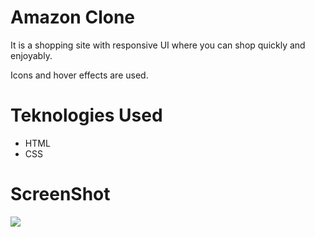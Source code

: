# Amazon Clone

It is a shopping site with responsive UI where you can shop quickly and enjoyably.

Icons and hover effects are used.


# Teknologies Used


- HTML
- CSS


# ScreenShot


<img src="amazon-clone.gif" />

